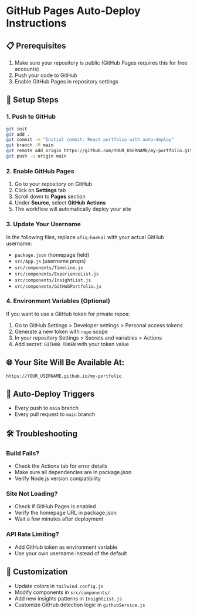 # GitHub Pages Auto-Deploy Instructions

## 📋 Prerequisites

1. Make sure your repository is public (GitHub Pages requires this for free accounts)
2. Push your code to GitHub
3. Enable GitHub Pages in repository settings

## 🚀 Setup Steps

### 1. Push to GitHub
```bash
git init
git add .
git commit -m "Initial commit: React portfolio with auto-deploy"
git branch -M main
git remote add origin https://github.com/YOUR_USERNAME/my-portfolio.git
git push -u origin main
```

### 2. Enable GitHub Pages
1. Go to your repository on GitHub
2. Click on **Settings** tab
3. Scroll down to **Pages** section
4. Under **Source**, select **GitHub Actions**
5. The workflow will automatically deploy your site

### 3. Update Your Username
In the following files, replace `afiq-haekal` with your actual GitHub username:
- `package.json` (homepage field)
- `src/App.js` (username props)
- `src/components/Timeline.js`
- `src/components/ExperienceList.js`
- `src/components/InsightList.js`
- `src/components/GitHubPortfolio.js`

### 4. Environment Variables (Optional)
If you want to use a GitHub token for private repos:
1. Go to GitHub Settings > Developer settings > Personal access tokens
2. Generate a new token with `repo` scope
3. In your repository Settings > Secrets and variables > Actions
4. Add secret: `GITHUB_TOKEN` with your token value

## 🌐 Your Site Will Be Available At:
`https://YOUR_USERNAME.github.io/my-portfolio`

## 🔄 Auto-Deploy Triggers
- Every push to `main` branch
- Every pull request to `main` branch

## 🛠️ Troubleshooting

### Build Fails?
- Check the Actions tab for error details
- Make sure all dependencies are in package.json
- Verify Node.js version compatibility

### Site Not Loading?
- Check if GitHub Pages is enabled
- Verify the homepage URL in package.json
- Wait a few minutes after deployment

### API Rate Limiting?
- Add GitHub token as environment variable
- Use your own username instead of the default

## 🎨 Customization
- Update colors in `tailwind.config.js`
- Modify components in `src/components/`
- Add new insights patterns in `InsightList.js`
- Customize GitHub detection logic in `githubService.js`

